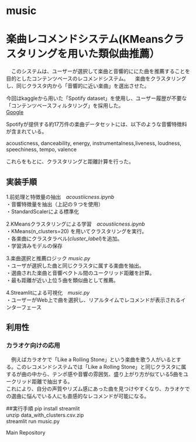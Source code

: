 # music
# 楽曲レコメンドシステム(KMeansクラスタリングを用いた類似曲推薦）
　このシステムは、ユーザーが選択して楽曲と音響的ににた曲を推薦することを目的としたコンテンツベースのレコメンドシステム。
 　楽曲をクラスタリングし、同じクラスタ内から「音響的に近い楽曲」を選出させた。

  今回はkaggleから用いた「Spotify dataset」を使用し、ユーザー履歴が不要な「コンテンツベースフィルタリング」を採用した。<br>
  [Google](https://www.kaggle.com/datasets/vatsalmavani/spotify-dataset/data)
  
  Spotifyが提供する約17万件の楽曲データセットには、以下のような音響特徴料が含まれている。
  
  acousticness, danceability, energy, instrumentalness,liveness, loudness, speechiness, tempo, valence

これらをもとに、クラスタリングと距離計算を行った。

## 実装手順
1.前処理と特徴量の抽出　*acoustiicness.ipynb*<br>
・音響特徴量を抽出（上記の９つを使用）<br>
・StandardScalerによる標準化

2.KMeansクラスタリングによる学習　*acoustiicness.ipynb*<br>
・KMeans(n_clusters=20) を用いてクラスタリングを実行。<br>
・各楽曲にクラスタラベル(*cluster_label*)を追加。<br>
・学習済みモデルの保存

3.楽曲選択と推薦ロジック *music.py*<br>
・ユーザが選択した曲と同じクラスタに属する楽曲を抽出。<br>
・選曲された楽曲と音響ベクトル間のユークリッド距離を計算。<br>
・最も距離が近い上位５曲を類似曲として推薦。

4.Streamlitによる可視化　*music.py*<br>
・ユーザーがWeb上で曲を選択し、リアルタイムでレコメンドが表示されるインターフェース

## 利用性
### カラオケ向けの応用
　例えばカラオケで「Like a Rolling Stone」という楽曲を歌う人がいるとする。このレコメンドシステムでは「Like a Rolling Stone」と同じクラスタに属するが曲の中から、テンポ感や音響の雰囲気、盛り上がり方が似ている5曲をユークリッド距離で抽出する。<br>
 これにより、自分の声質やリズム感にあった曲を見つけやすくなり、カラオケでの選曲に悩んでいる人にも直感的なレコメンドが可能になる。

##実行手順
pip install streamlit<br>
unzip data_with_clusters.csv.zip<br>
streamlit run music.py




  


  
Main Repository


